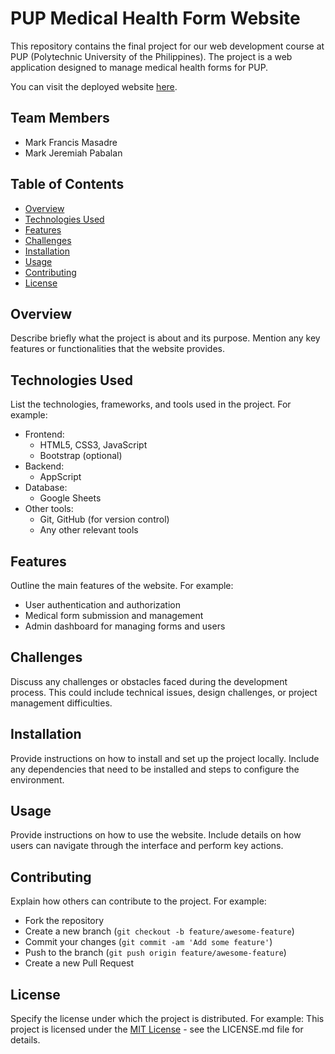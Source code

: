 # PUP Medical Health Form Website

This repository contains the final project for our web development course at PUP (Polytechnic University of the Philippines). The project is a web application designed to manage medical health forms for PUP.

You can visit the deployed website [here](https://shrimpeu.github.io/PUP-Medical-Health-Form-Website/).

## Team Members

- Mark Francis Masadre
- Mark Jeremiah Pabalan

## Table of Contents
- [Overview](#overview)
- [Technologies Used](#technologies-used)
- [Features](#features)
- [Challenges](#challenges)
- [Installation](#installation)
- [Usage](#usage)
- [Contributing](#contributing)
- [License](#license)

## Overview

Describe briefly what the project is about and its purpose. Mention any key features or functionalities that the website provides.

## Technologies Used

List the technologies, frameworks, and tools used in the project. For example:
- Frontend:
  - HTML5, CSS3, JavaScript
  - Bootstrap (optional)
- Backend:
  - AppScript
- Database:
  - Google Sheets
- Other tools:
  - Git, GitHub (for version control)
  - Any other relevant tools

## Features

Outline the main features of the website. For example:
- User authentication and authorization
- Medical form submission and management
- Admin dashboard for managing forms and users

## Challenges

Discuss any challenges or obstacles faced during the development process. This could include technical issues, design challenges, or project management difficulties.

## Installation

Provide instructions on how to install and set up the project locally. Include any dependencies that need to be installed and steps to configure the environment.

## Usage

Provide instructions on how to use the website. Include details on how users can navigate through the interface and perform key actions.

## Contributing

Explain how others can contribute to the project. For example:
- Fork the repository
- Create a new branch (`git checkout -b feature/awesome-feature`)
- Commit your changes (`git commit -am 'Add some feature'`)
- Push to the branch (`git push origin feature/awesome-feature`)
- Create a new Pull Request

## License

Specify the license under which the project is distributed. For example:
This project is licensed under the [MIT License](https://opensource.org/licenses/MIT) - see the LICENSE.md file for details.

